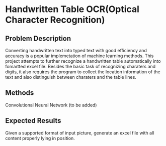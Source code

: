 # Handwritten Table OCR(Optical Character Recognition)



## Problem Description


Converting handwritten text into typed text with good efficiency and accuracy is a popular implemetation of machine learning methods. This project attempts to further recognize a handwritten table automatically into fomartted excel file. Besides the basic task of recognizing charaters and digits, it also requires the program to collect the location information of the text and also distinguish between charaters and the table lines.



## Methods




Convolutional Neural Network (to be added)



## Expected Results




Given a supported format of input picture, generate an excel file with all content properly lying in position.


